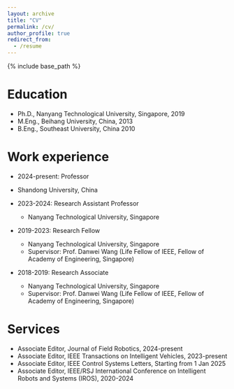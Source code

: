 ```yaml
---
layout: archive
title: "CV"
permalink: /cv/
author_profile: true
redirect_from:
  - /resume
---
```


{% include base_path %}

Education
======
* Ph.D., Nanyang Technological University, Singapore, 2019
* M.Eng., Beihang University, China, 2013
* B.Eng., Southeast University, China 2010

Work experience
======
* 2024-present: Professor
* Shandong University, China

* 2023-2024: Research Assistant Professor
  * Nanyang Technological University, Singapore

* 2019-2023: Research Fellow
  * Nanyang Technological University, Singapore
  * Supervisor: Prof. Danwei Wang (Life Fellow of IEEE, Fellow of Academy of Engineering, Singapore)

* 2018-2019: Research Associate
  * Nanyang Technological University, Singapore
  * Supervisor: Prof. Danwei Wang (Life Fellow of IEEE, Fellow of Academy of Engineering, Singapore)
  
Services 
======
* Associate Editor, Journal of Field Robotics, 2024-present
* Associate Editor, IEEE Transactions on Intelligent Vehicles, 2023-present
* Associate Editor, IEEE Control Systems Letters, Starting from 1 Jan 2025
* Associate Editor, IEEE/RSJ International Conference on Intelligent Robots and Systems (IROS), 2020-2024
